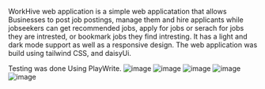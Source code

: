 WorkHive web application is a simple web applicatation that allows Businesses to post job postings, manage them and hire applicants while jobseekers can get recommended jobs, apply for jobs or serach for jobs they are intrested, or bookmark jobs they find intresting. It has a light and dark mode support as well as a responsive design. The web application was build using tailwind CSS, and daisyUi.




Testing was done Using PlayWrite.
![image](https://github.com/user-attachments/assets/fbe1eb32-89ce-45d9-b764-62c92a72bef7)
![image](https://github.com/user-attachments/assets/5b06db47-8a4d-4988-add8-3d1959a376c0)
![image](https://github.com/user-attachments/assets/12fdd18d-ddb5-498f-a20e-212546cd7f3e)
![image](https://github.com/user-attachments/assets/39595b45-dfa4-451b-a9f5-9117f49fb638)
![image](https://github.com/user-attachments/assets/62bc4a0f-2859-4e36-a399-ffd54fd354c1)
